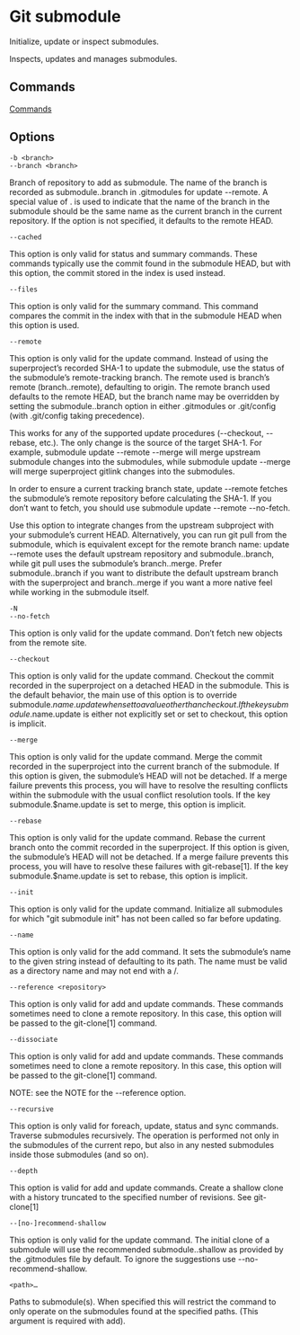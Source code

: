 # Git submodule

Initialize, update or inspect submodules.

Inspects, updates and manages submodules.

## Commands

[Commands](https://git-scm.com/docs/git-submodule#_commands)

## Options

```
-b <branch>
--branch <branch>
```

Branch of repository to add as submodule. The name of the branch is recorded as submodule.<name>.branch in .gitmodules for update --remote. A special value of . is used to indicate that the name of the branch in the submodule should be the same name as the current branch in the current repository. If the option is not specified, it defaults to the remote HEAD.

```
--cached
```

This option is only valid for status and summary commands. These commands typically use the commit found in the submodule HEAD, but with this option, the commit stored in the index is used instead.

```
--files
```

This option is only valid for the summary command. This command compares the commit in the index with that in the submodule HEAD when this option is used.

```
--remote
```

This option is only valid for the update command. Instead of using the superproject’s recorded SHA-1 to update the submodule, use the status of the submodule’s remote-tracking branch. The remote used is branch’s remote (branch.<name>.remote), defaulting to origin. The remote branch used defaults to the remote HEAD, but the branch name may be overridden by setting the submodule.<name>.branch option in either .gitmodules or .git/config (with .git/config taking precedence).

This works for any of the supported update procedures (--checkout, --rebase, etc.). The only change is the source of the target SHA-1. For example, submodule update --remote --merge will merge upstream submodule changes into the submodules, while submodule update --merge will merge superproject gitlink changes into the submodules.

In order to ensure a current tracking branch state, update --remote fetches the submodule’s remote repository before calculating the SHA-1. If you don’t want to fetch, you should use submodule update --remote --no-fetch.

Use this option to integrate changes from the upstream subproject with your submodule’s current HEAD. Alternatively, you can run git pull from the submodule, which is equivalent except for the remote branch name: update --remote uses the default upstream repository and submodule.<name>.branch, while git pull uses the submodule’s branch.<name>.merge. Prefer submodule.<name>.branch if you want to distribute the default upstream branch with the superproject and branch.<name>.merge if you want a more native feel while working in the submodule itself.

```
-N
--no-fetch
```

This option is only valid for the update command. Don’t fetch new objects from the remote site.

```
--checkout
```

This option is only valid for the update command. Checkout the commit recorded in the superproject on a detached HEAD in the submodule. This is the default behavior, the main use of this option is to override submodule.$name.update when set to a value other than checkout. If the key submodule.$name.update is either not explicitly set or set to checkout, this option is implicit.

```
--merge
```

This option is only valid for the update command. Merge the commit recorded in the superproject into the current branch of the submodule. If this option is given, the submodule’s HEAD will not be detached. If a merge failure prevents this process, you will have to resolve the resulting conflicts within the submodule with the usual conflict resolution tools. If the key submodule.$name.update is set to merge, this option is implicit.

```
--rebase
```

This option is only valid for the update command. Rebase the current branch onto the commit recorded in the superproject. If this option is given, the submodule’s HEAD will not be detached. If a merge failure prevents this process, you will have to resolve these failures with git-rebase[1]. If the key submodule.$name.update is set to rebase, this option is implicit.

```
--init
```

This option is only valid for the update command. Initialize all submodules for which "git submodule init" has not been called so far before updating.

```
--name
```

This option is only valid for the add command. It sets the submodule’s name to the given string instead of defaulting to its path. The name must be valid as a directory name and may not end with a /.

```
--reference <repository>
```

This option is only valid for add and update commands. These commands sometimes need to clone a remote repository. In this case, this option will be passed to the git-clone[1] command.

```
--dissociate
```

This option is only valid for add and update commands. These commands sometimes need to clone a remote repository. In this case, this option will be passed to the git-clone[1] command.

NOTE: see the NOTE for the --reference option.

```
--recursive
```

This option is only valid for foreach, update, status and sync commands. Traverse submodules recursively. The operation is performed not only in the submodules of the current repo, but also in any nested submodules inside those submodules (and so on).

```
--depth
```

This option is valid for add and update commands. Create a shallow clone with a history truncated to the specified number of revisions. See git-clone[1]

```
--[no-]recommend-shallow
```

This option is only valid for the update command. The initial clone of a submodule will use the recommended submodule.<name>.shallow as provided by the .gitmodules file by default. To ignore the suggestions use --no-recommend-shallow.

```
<path>…​
```

Paths to submodule(s). When specified this will restrict the command to only operate on the submodules found at the specified paths. (This argument is required with add).
